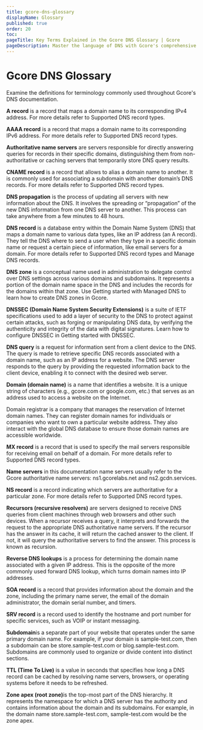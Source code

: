 ```yaml
---
title: gcore-dns-glossary
displayName: Glossary
published: true
order: 20
toc: 
pageTitle: Key Terms Explained in the Gcore DNS Glossary | Gcore
pageDescription: Master the language of DNS with Gcore's comprehensive DNS glossary.
---
```

# Gcore DNS Glossary

Examine the definitions for terminology commonly used throughout Gcore's DNS documentation.

<p id="a-record"><b>A record</b> is a record that maps a domain name to its corresponding IPv4 address. For more details refer to Supported DNS record types.</p>

<p id="aaaa-record"><b>AAAA record</b> is a record that maps a domain name to its corresponding IPv6 address. For more details refer to Supported DNS record types.</p>

<p id="authoritative"><b>Authoritative name servers</b> are servers responsible for directly answering queries for records in their specific domains, distinguishing them from non-authoritative or caching servers that temporarily store DNS query results.</p> 

<p id="cname"><b>CNAME record</b> is a record that allows to alias a domain name to another. It is commonly used for associating a subdomain with another domain’s DNS records. For more details refer to Supported DNS record types.</p> 

<p id="dns-propagation"><b>DNS propagation</b> is the process of updating all servers with new information about the DNS. It involves the spreading or “propagation” of the new DNS information from one DNS server to another. This process can take anywhere from a few minutes to 48 hours.</p> 

<p id="dns-record"><b>DNS record</b> is a database entry within the Domain Name System (DNS) that maps a domain name to various data types, like an IP address (an A record). They tell the DNS where to send a user when they type in a specific domain name or request a certain piece of information, like email servers for a domain. For more details refer to Supported DNS record types and Manage DNS records.</p> 

<p id="dns-zone"><b>DNS zone</b> is a conceptual name used in administration to delegate control over DNS settings across various domains and subdomains. It represents a portion of the domain name space in the DNS and includes the records for the domains within that zone. Use Getting started with Managed DNS to learn how to create DNS zones in Gcore.</p>

<p id="dnssec"><b>DNSSEC (Domain Name System Security Extensions)</b> is a suite of IETF specifications used to add a layer of security to the DNS to protect against certain attacks, such as forging or manipulating DNS data, by verifying the authenticity and integrity of the data with digital signatures. Learn how to configure DNSSEC in Getting started with DNSSEC.</p>

<p id="dns-query"><b>DNS query</b> is a request for information sent from a client device to the DNS. The query is made to retrieve specific DNS records associated with a domain name, such as an IP address for a website. The DNS server responds to the query by providing the requested information back to the client device, enabling it to connect with the desired web server.</p>

<p id="domain"><b>Domain (domain name)</b> is a name that identifies a website. It is a unique string of characters (e.g., gcore.com or google.com, etc.) that serves as an address used to access a website on the Internet.</p> 

<p id="domain-registrar">Domain registrar</b> is a company that manages the reservation of Internet domain names. They can register domain names for individuals or companies who want to own a particular website address. They also interact with the global DNS database to ensure those domain names are accessible worldwide.</p>

<p id="mx"><b>MX record</b> is a record that is used to specify the mail servers responsible for receiving email on behalf of a domain. For more details refer to Supported DNS record types.</p>

<p id="name-server"><b>Name servers</b> in this documentation name servers usually refer to the Gcore authoritative name servers: ns1.gcorelabs.net and ns2.gcdn.services.</p>

<p id="ns"><b>NS record</b> is a record indicating which servers are authoritative for a particular zone. For more details refer to Supported DNS record types.</p>

<p id="recursors"><b>Recursors (recursive resolvers)</b> are servers designed to receive DNS queries from client machines through web browsers and other such devices. When a recursor receives a query, it interprets and forwards the request to the appropriate DNS authoritative name servers. If the recursor has the answer in its cache, it will return the cached answer to the client. If not, it will query the authoritative servers to find the answer. This process is known as recursion.</p>

<p id="reverse"><b>Reverse DNS lookups</b> is a process for determining the domain name associated with a given IP address. This is the opposite of the more commonly used forward DNS lookup, which turns domain names into IP addresses.</p>

<p id="soa"><b>SOA record</b> is a record that provides information about the domain and the zone, including the primary name server, the email of the domain administrator, the domain serial number, and timers.</p>

<p id="srv"><b>SRV record</b> is a record used to identify the hostname and port number for specific services, such as VOIP or instant messaging.</p>

<p id="subdomain"><b>Subdomain</b>is a separate part of your website that operates under the same primary domain name. For example, if your domain is sample-test.com, then a subdomain can be store.sample-test.com or blog.sample-test.com. Subdomains are commonly used to organize or divide content into distinct sections.</p>  

<p id="ttl"><b>TTL (Time To Live)</b> is a value in seconds that specifies how long a DNS record can be cached by resolving name servers, browsers, or operating systems before it needs to be refreshed.</p>

<p id="zone-apex"><b>Zone apex (root zone)</b>is the top-most part of the DNS hierarchy. It represents the namespace for which a DNS server has the authority and contains information about the domain and its subdomains. For example, in the domain name store.sample-test.com, sample-test.com would be the zone apex.</p>
